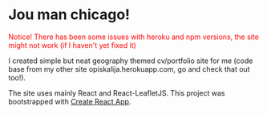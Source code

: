 <h1>Jou man chicago!</h1>

<p style="color:red"> Notice! There has been some issues with heroku and npm versions, the site might not work (if I haven't yet fixed it)</p>

I created simple but neat geography themed cv/portfolio site for me (code base from my other site opiskalija.herokuapp.com, go and check that out too!). 


The site uses mainly React and React-LeafletJS.
This project was bootstrapped with [Create React App](https://github.com/facebook/create-react-app).
